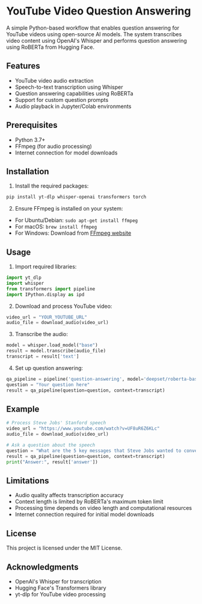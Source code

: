 # YouTube Video Question Answering

A simple Python-based workflow that enables question answering for YouTube videos using open-source AI models. The system transcribes video content using OpenAI's Whisper and performs question answering using RoBERTa from Hugging Face.

## Features

- YouTube video audio extraction
- Speech-to-text transcription using Whisper
- Question answering capabilities using RoBERTa
- Support for custom question prompts
- Audio playback in Jupyter/Colab environments

## Prerequisites

- Python 3.7+
- FFmpeg (for audio processing)
- Internet connection for model downloads

## Installation

1. Install the required packages:
```bash
pip install yt-dlp whisper-openai transformers torch
```

2. Ensure FFmpeg is installed on your system:
- For Ubuntu/Debian: `sudo apt-get install ffmpeg`
- For macOS: `brew install ffmpeg`
- For Windows: Download from [FFmpeg website](https://ffmpeg.org/download.html)

## Usage

1. Import required libraries:
```python
import yt_dlp
import whisper
from transformers import pipeline
import IPython.display as ipd
```

2. Download and process YouTube video:
```python
video_url = "YOUR_YOUTUBE_URL"
audio_file = download_audio(video_url)
```

3. Transcribe the audio:
```python
model = whisper.load_model("base")
result = model.transcribe(audio_file)
transcript = result['text']
```

4. Set up question answering:
```python
qa_pipeline = pipeline('question-answering', model='deepset/roberta-base-squad2')
question = "Your question here"
result = qa_pipeline(question=question, context=transcript)
```

## Example

```python
# Process Steve Jobs' Stanford speech
video_url = "https://www.youtube.com/watch?v=UF8uR6Z6KLc"
audio_file = download_audio(video_url)

# Ask a question about the speech
question = "What are the 5 key messages that Steve Jobs wanted to convey?"
result = qa_pipeline(question=question, context=transcript)
print("Answer:", result['answer'])
```

## Limitations

- Audio quality affects transcription accuracy
- Context length is limited by RoBERTa's maximum token limit
- Processing time depends on video length and computational resources
- Internet connection required for initial model downloads


## License

This project is licensed under the MIT License.

## Acknowledgments

- OpenAI's Whisper for transcription
- Hugging Face's Transformers library
- yt-dlp for YouTube video processing
